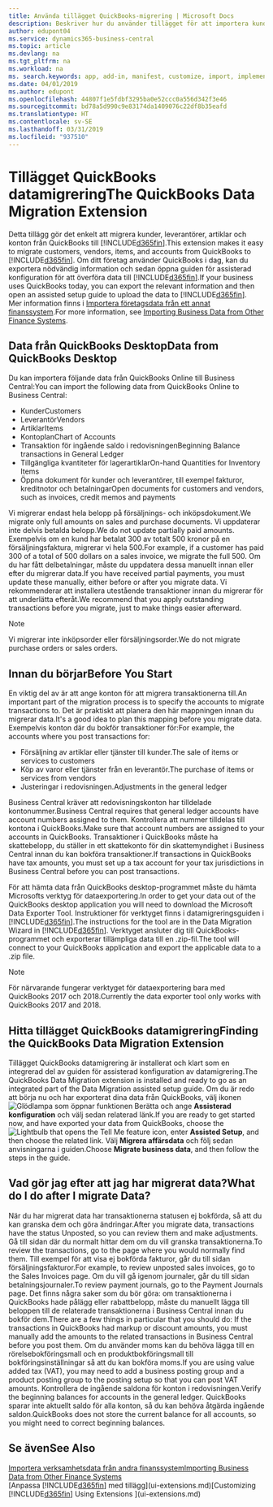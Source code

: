 ```yaml
---
title: Använda tillägget QuickBooks-migrering | Microsoft Docs
description: Beskriver hur du använder tillägget för att importera kunder, leverantörer, artiklar och konton från QuickBooks Desktop till Business Central.
author: edupont04
ms.service: dynamics365-business-central
ms.topic: article
ms.devlang: na
ms.tgt_pltfrm: na
ms.workload: na
ms. search.keywords: app, add-in, manifest, customize, import, implement
ms.date: 04/01/2019
ms.author: edupont
ms.openlocfilehash: 44807f1e5fdbf3295ba0e52ccc0a556d342f3e46
ms.sourcegitcommit: bd78a5d990c9e83174da1409076c22df8b35eafd
ms.translationtype: HT
ms.contentlocale: sv-SE
ms.lasthandoff: 03/31/2019
ms.locfileid: "937510"
---
```

# <a name="the-quickbooks-data-migration-extension"></a><span data-ttu-id="1d3b2-103">Tillägget QuickBooks datamigrering</span><span class="sxs-lookup"><span data-stu-id="1d3b2-103">The QuickBooks Data Migration Extension</span></span>
<span data-ttu-id="1d3b2-104">Detta tillägg gör det enkelt att migrera kunder, leverantörer, artiklar och konton från QuickBooks till [!INCLUDE[d365fin](includes/d365fin_md.md)].</span><span class="sxs-lookup"><span data-stu-id="1d3b2-104">This extension makes it easy to migrate customers, vendors, items, and accounts from QuickBooks to [!INCLUDE[d365fin](includes/d365fin_md.md)].</span></span> <span data-ttu-id="1d3b2-105">Om ditt företag använder QuickBooks i dag, kan du exportera nödvändig information och sedan öppna guiden för assisterad konfiguration för att överföra data till [!INCLUDE[d365fin](includes/d365fin_md.md)].</span><span class="sxs-lookup"><span data-stu-id="1d3b2-105">If your business uses QuickBooks today, you can export the relevant information and then open an assisted setup guide to upload the data to [!INCLUDE[d365fin](includes/d365fin_md.md)].</span></span>  
<span data-ttu-id="1d3b2-106">Mer information finns i [Importera företagsdata från ett annat finanssystem](across-import-data-configuration-packages.md).</span><span class="sxs-lookup"><span data-stu-id="1d3b2-106">For more information, see [Importing Business Data from Other Finance Systems](across-import-data-configuration-packages.md).</span></span>

## <a name="data-from-quickbooks-desktop"></a><span data-ttu-id="1d3b2-107">Data från QuickBooks Desktop</span><span class="sxs-lookup"><span data-stu-id="1d3b2-107">Data from QuickBooks Desktop</span></span>
 
<span data-ttu-id="1d3b2-108">Du kan importera följande data från QuickBooks Online till Business Central:</span><span class="sxs-lookup"><span data-stu-id="1d3b2-108">You can import the following data from QuickBooks Online to Business Central:</span></span>

- <span data-ttu-id="1d3b2-109">Kunder</span><span class="sxs-lookup"><span data-stu-id="1d3b2-109">Customers</span></span>  
- <span data-ttu-id="1d3b2-110">Leverantör</span><span class="sxs-lookup"><span data-stu-id="1d3b2-110">Vendors</span></span>  
- <span data-ttu-id="1d3b2-111">Artiklar</span><span class="sxs-lookup"><span data-stu-id="1d3b2-111">Items</span></span>  
- <span data-ttu-id="1d3b2-112">Kontoplan</span><span class="sxs-lookup"><span data-stu-id="1d3b2-112">Chart of Accounts</span></span>  
- <span data-ttu-id="1d3b2-113">Transaktion för ingående saldo i redovisningen</span><span class="sxs-lookup"><span data-stu-id="1d3b2-113">Beginning Balance transactions in General Ledger</span></span>  
- <span data-ttu-id="1d3b2-114">Tillgängliga kvantiteter för lagerartiklar</span><span class="sxs-lookup"><span data-stu-id="1d3b2-114">On-hand Quantities for Inventory Items</span></span>  
- <span data-ttu-id="1d3b2-115">Öppna dokument för kunder och leverantörer, till exempel fakturor, kreditnotor och betalningar</span><span class="sxs-lookup"><span data-stu-id="1d3b2-115">Open documents for customers and vendors, such as invoices, credit memos and payments</span></span>  

<span data-ttu-id="1d3b2-116">Vi migrerar endast hela belopp på försäljnings- och inköpsdokument.</span><span class="sxs-lookup"><span data-stu-id="1d3b2-116">We migrate only full amounts on sales and purchase documents.</span></span> <span data-ttu-id="1d3b2-117">Vi uppdaterar inte delvis betalda belopp.</span><span class="sxs-lookup"><span data-stu-id="1d3b2-117">We do not update partially paid amounts.</span></span> <span data-ttu-id="1d3b2-118">Exempelvis om en kund har betalat 300 av totalt 500 kronor på en försäljningsfaktura, migrerar vi hela 500.</span><span class="sxs-lookup"><span data-stu-id="1d3b2-118">For example, if a customer has paid 300 of a total of 500 dollars on a sales invoice, we migrate the full 500.</span></span> <span data-ttu-id="1d3b2-119">Om du har fått delbetalningar, måste du uppdatera dessa manuellt innan eller efter du migrerar data.</span><span class="sxs-lookup"><span data-stu-id="1d3b2-119">If you have received partial payments, you must update these manually, either before or after you migrate data.</span></span> <span data-ttu-id="1d3b2-120">Vi rekommenderar att installera utestående transaktioner innan du migrerar för att underlätta efteråt.</span><span class="sxs-lookup"><span data-stu-id="1d3b2-120">We recommend that you apply outstanding transactions before you migrate, just to make things easier afterward.</span></span>

> [!NOTE]
> <span data-ttu-id="1d3b2-121">Vi migrerar inte inköpsorder eller försäljningsorder.</span><span class="sxs-lookup"><span data-stu-id="1d3b2-121">We do not migrate purchase orders or sales orders.</span></span>

## <a name="before-you-start"></a><span data-ttu-id="1d3b2-122">Innan du börjar</span><span class="sxs-lookup"><span data-stu-id="1d3b2-122">Before You Start</span></span>
<span data-ttu-id="1d3b2-123">En viktig del av är att ange konton för att migrera transaktionerna till.</span><span class="sxs-lookup"><span data-stu-id="1d3b2-123">An important part of the migration process is to specify the accounts to migrate transactions to.</span></span> <span data-ttu-id="1d3b2-124">Det är praktiskt att planera den här mappningen innan du migrerar data.</span><span class="sxs-lookup"><span data-stu-id="1d3b2-124">It's a good idea to plan this mapping before you migrate data.</span></span> <span data-ttu-id="1d3b2-125">Exempelvis konton där du bokför transaktioner för:</span><span class="sxs-lookup"><span data-stu-id="1d3b2-125">For example, the accounts where you post transactions for:</span></span>

- <span data-ttu-id="1d3b2-126">Försäljning av artiklar eller tjänster till kunder.</span><span class="sxs-lookup"><span data-stu-id="1d3b2-126">The sale of items or services to customers</span></span>  
- <span data-ttu-id="1d3b2-127">Köp av varor eller tjänster från en leverantör.</span><span class="sxs-lookup"><span data-stu-id="1d3b2-127">The purchase of items or services from vendors</span></span>  
- <span data-ttu-id="1d3b2-128">Justeringar i redovisningen.</span><span class="sxs-lookup"><span data-stu-id="1d3b2-128">Adjustments in the general ledger</span></span>  

<span data-ttu-id="1d3b2-129">Business Central kräver att redovisningskonton har tilldelade kontonummer.</span><span class="sxs-lookup"><span data-stu-id="1d3b2-129">Business Central requires that general ledger accounts have account numbers assigned to them.</span></span> <span data-ttu-id="1d3b2-130">Kontrollera att nummer tilldelas till kontona i QuickBooks.</span><span class="sxs-lookup"><span data-stu-id="1d3b2-130">Make sure that account numbers are assigned to your accounts in QuickBooks.</span></span>
<span data-ttu-id="1d3b2-131">Transaktioner i QuickBooks måste ha skattebelopp, du ställer in ett skattekonto för din skattemyndighet i Business Central innan du kan bokföra transaktioner.</span><span class="sxs-lookup"><span data-stu-id="1d3b2-131">If transactions in QuickBooks have tax amounts, you must set up a tax account for your tax jurisdictions in Business Central before you can post transactions.</span></span>

<span data-ttu-id="1d3b2-132">För att hämta data från QuickBooks desktop-programmet måste du hämta Microsofts verktyg för dataexportering.</span><span class="sxs-lookup"><span data-stu-id="1d3b2-132">In order to get your data out of the QuickBooks desktop application you will need to download the Microsoft Data Exporter Tool.</span></span>  <span data-ttu-id="1d3b2-133">Instruktioner för verktyget finns i datamigreringsguiden i [!INCLUDE[d365fin](includes/d365fin_md.md)].</span><span class="sxs-lookup"><span data-stu-id="1d3b2-133">The instructions for the tool are in the Data Migration Wizard in [!INCLUDE[d365fin](includes/d365fin_md.md)].</span></span> <span data-ttu-id="1d3b2-134">Verktyget ansluter dig till QuickBooks-programmet och exporterar tillämpliga data till en .zip-fil.</span><span class="sxs-lookup"><span data-stu-id="1d3b2-134">The tool will connect to your QuickBooks application and export the applicable data to a .zip file.</span></span>  

> [!NOTE]
> <span data-ttu-id="1d3b2-135">För närvarande fungerar verktyget för dataexportering bara med QuickBooks 2017 och 2018.</span><span class="sxs-lookup"><span data-stu-id="1d3b2-135">Currently the data exporter tool only works with QuickBooks 2017 and 2018.</span></span>

## <a name="finding-the-quickbooks-data-migration-extension"></a><span data-ttu-id="1d3b2-136">Hitta tillägget QuickBooks datamigrering</span><span class="sxs-lookup"><span data-stu-id="1d3b2-136">Finding the QuickBooks Data Migration Extension</span></span>
<span data-ttu-id="1d3b2-137">Tillägget QuickBooks datamigrering är installerat och klart som en integrerad del av guiden för assisterad konfiguration av datamigrering.</span><span class="sxs-lookup"><span data-stu-id="1d3b2-137">The QuickBooks Data Migration extension is installed and ready to go as an integrated part of the Data Migration assisted setup guide.</span></span> <span data-ttu-id="1d3b2-138">Om du är redo att börja nu och har exporterat dina data från QuickBooks, välj ikonen![Glödlampa som öppnar funktionen Berätta](media/ui-search/search_small.png "Berätta vad du vill göra") och ange **Assisterad konfiguration** och välj sedan relaterad länk.</span><span class="sxs-lookup"><span data-stu-id="1d3b2-138">If you are ready to get started now, and have exported your data from QuickBooks, choose the ![Lightbulb that opens the Tell Me feature](media/ui-search/search_small.png "Tell me what you want to do") icon, enter **Assisted Setup**, and then choose the related link.</span></span> <span data-ttu-id="1d3b2-139">Välj **Migrera affärsdata** och följ sedan anvisningarna i guiden.</span><span class="sxs-lookup"><span data-stu-id="1d3b2-139">Choose **Migrate business data**, and then follow the steps in the guide.</span></span>  

## <a name="what-do-i-do-after-i-migrate-data"></a><span data-ttu-id="1d3b2-140">Vad gör jag efter att jag har migrerat data?</span><span class="sxs-lookup"><span data-stu-id="1d3b2-140">What do I do after I migrate Data?</span></span>
<span data-ttu-id="1d3b2-141">När du har migrerat data har transaktionerna statusen ej bokförda, så att du kan granska dem och göra ändringar.</span><span class="sxs-lookup"><span data-stu-id="1d3b2-141">After you migrate data, transactions have the status Unposted, so you can review them and make adjustments.</span></span> <span data-ttu-id="1d3b2-142">Gå till sidan där du normalt hittar dem om du vill granska transaktionerna.</span><span class="sxs-lookup"><span data-stu-id="1d3b2-142">To review the transactions, go to the page where you would normally find them.</span></span> <span data-ttu-id="1d3b2-143">Till exempel för att visa ej bokförda fakturor, går du till sidan försäljningsfakturor.</span><span class="sxs-lookup"><span data-stu-id="1d3b2-143">For example, to review unposted sales invoices, go to the Sales Invoices page.</span></span> <span data-ttu-id="1d3b2-144">Om du vill gå igenom journaler, går du till sidan betalningsjournaler.</span><span class="sxs-lookup"><span data-stu-id="1d3b2-144">To review payment journals, go to the Payment Journals page.</span></span>
<span data-ttu-id="1d3b2-145">Det finns några saker som du bör göra: om transaktionerna i QuickBooks hade pålägg eller rabattbelopp, måste du manuellt lägga till beloppen till de relaterade transaktionerna i Business Central innan du bokför dem.</span><span class="sxs-lookup"><span data-stu-id="1d3b2-145">There are a few things in particular that you should do: If the transactions in QuickBooks had markup or discount amounts, you must manually add the amounts to the related transactions in Business Central before you post them.</span></span>
<span data-ttu-id="1d3b2-146">Om du använder moms kan du behöva lägga till en rörelsebokföringsmall och en produktbokföringsmall till bokföringsinställningar så att du kan bokföra moms.</span><span class="sxs-lookup"><span data-stu-id="1d3b2-146">If you are using value added tax (VAT), you may need to add a business posting group and a product posting group to the posting setup so that you can post VAT amounts.</span></span>
<span data-ttu-id="1d3b2-147">Kontrollera de ingående saldona för konton i redovisningen.</span><span class="sxs-lookup"><span data-stu-id="1d3b2-147">Verify the beginning balances for accounts in the general ledger.</span></span> <span data-ttu-id="1d3b2-148">QuickBooks sparar inte aktuellt saldo för alla konton, så du kan behöva åtgärda ingående saldon.</span><span class="sxs-lookup"><span data-stu-id="1d3b2-148">QuickBooks does not store the current balance for all accounts, so you might need to correct beginning balances.</span></span>

## <a name="see-also"></a><span data-ttu-id="1d3b2-149">Se även</span><span class="sxs-lookup"><span data-stu-id="1d3b2-149">See Also</span></span>
[<span data-ttu-id="1d3b2-150">Importera verksamhetsdata från andra finanssystem</span><span class="sxs-lookup"><span data-stu-id="1d3b2-150">Importing Business Data from Other Finance Systems</span></span>](across-import-data-configuration-packages.md)  
<span data-ttu-id="1d3b2-151">[Anpassa [!INCLUDE[d365fin](includes/d365fin_md.md)] med tillägg](ui-extensions.md)</span><span class="sxs-lookup"><span data-stu-id="1d3b2-151">[Customizing [!INCLUDE[d365fin](includes/d365fin_md.md)] Using Extensions ](ui-extensions.md)</span></span>  

